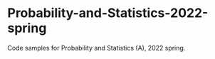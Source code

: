 # Probability-and-Statistics-2022-spring
Code samples for Probability and Statistics (A), 2022 spring.
